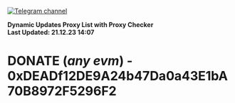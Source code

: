 [![Telegram channel](https://img.shields.io/endpoint?url=https://runkit.io/damiankrawczyk/telegram-badge/branches/master?url=https://t.me/n4z4v0d)](https://t.me/n4z4v0d) 

**Dynamic Updates Proxy List with Proxy Checker**  
**Last Updated: 21.12.23 14:07**

# DONATE (_any evm_) - 0xDEADf12DE9A24b47Da0a43E1bA70B8972F5296F2

